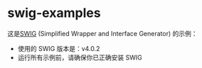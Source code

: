 # swig-examples
这是[SWIG](https://github.com/swig/swig) (Simplified Wrapper and Interface Generator) 的示例：
- 使用的 SWIG 版本是：v4.0.2
- 运行所有示例前，请确保你已正确安装 SWIG

